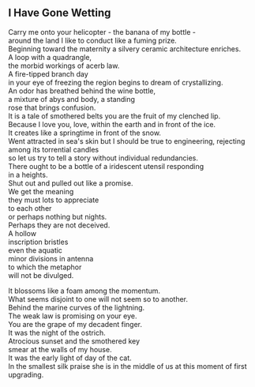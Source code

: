 I Have Gone Wetting
-------------------
Carry me onto your helicopter - the banana of my bottle -  
around the land I like to conduct like a fuming prize.  
Beginning toward the maternity a silvery ceramic architecture enriches.  
A loop with a quadrangle,  
the morbid workings of acerb law.  
A fire-tipped branch day  
in your eye of freezing the region begins to dream of crystallizing.  
An odor has breathed behind the wine bottle,  
a mixture of abys and body, a standing  
rose that brings confusion.  
It is a tale of smothered belts you are the fruit of my clenched lip.  
Because I love you, love, within the earth and in front of the ice.  
It creates like a springtime in front of the snow.  
Went attracted in sea's skin but I should be true to engineering, rejecting among its torrential candles  
so let us try to tell a story without individual redundancies.  
There ought to be a bottle of a iridescent utensil responding  
in a heights.  
Shut out and pulled out like a promise.  
We get the meaning  
they must lots to appreciate  
to each other  
or perhaps nothing but nights.  
Perhaps they are not deceived.  
A hollow  
inscription bristles  
even the aquatic  
minor divisions in antenna  
to which the metaphor  
will not be divulged.  
  
It blossoms like a foam among the momentum.  
What seems disjoint to one will not seem so to another.  
Behind the marine curves of the lightning.  
The weak law is promising on your eye.  
You are the grape of my decadent finger.  
It was the night of the ostrich.  
Atrocious sunset and the smothered key  
smear at the walls of my house.  
It was the early light of day of the cat.  
In the smallest silk praise she is in the middle of us at this moment of first upgrading.  
